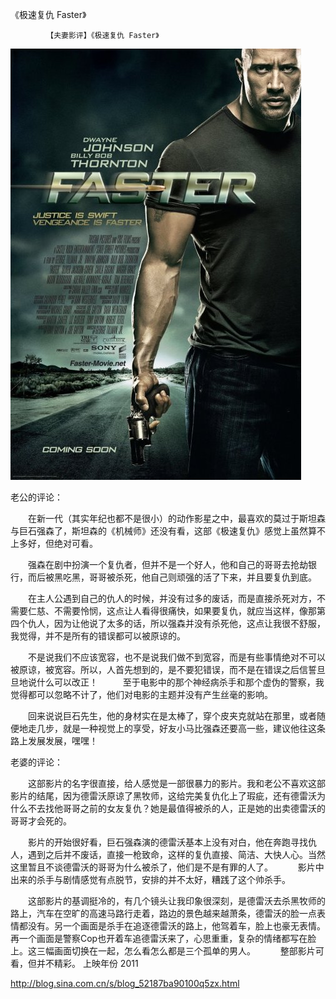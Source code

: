 《极速复仇 Faster》

			【夫妻影评】《极速复仇 Faster》

![](./img/52187ba9t9dce6295e773&690.jpg)

老公的评论：
 

　　在新一代（其实年纪也都不是很小）的动作影星之中，最喜欢的莫过于斯坦森与巨石强森了，斯坦森的《机械师》还没有看，这部《极速复仇》感觉上虽然算不上多好，但绝对可看。
 

　　强森在剧中扮演一个复仇者，但并不是一个好人，他和自己的哥哥去抢劫银行，而后被黑吃黑，哥哥被杀死，他自己则顽强的活了下来，并且要复仇到底。
 

　　在主人公遇到自己的仇人的时候，并没有过多的废话，而是直接杀死对方，不需要仁慈、不需要怜悯，这点让人看得很痛快，如果要复仇，就应当这样，像那第四个仇人，因为让他说了太多的话，所以强森并没有杀死他，这点让我很不舒服，我觉得，并不是所有的错误都可以被原谅的。
 

　　不是说我们不应该宽容，也不是说我们做不到宽容，而是有些事情绝对不可以被原谅，被宽容。所以，人首先想到的，是不要犯错误，而不是在错误之后信誓旦旦地说什么可以改正！
 
　　至于电影中的那个神经病杀手和那个虚伪的警察，我觉得都可以忽略不计了，他们对电影的主题并没有产生丝毫的影响。
 

　　回来说说巨石先生，他的身材实在是太棒了，穿个皮夹克就站在那里，或者随便地走几步，就是一种视觉上的享受，好友小马比强森还要高一些，建议他往这条路上发展发展，嘿嘿！

老婆的评论：
 

　　这部影片的名字很直接，给人感觉是一部很暴力的影片。我和老公不喜欢这部影片的结尾，因为德雷沃原谅了黑牧师，这给完美复仇化上了瑕疵，还有德雷沃为什么不去找他哥哥之前的女友复仇？她是最值得被杀的人，正是她的出卖德雷沃的哥哥才会死的。
 

　　影片的开始很好看，巨石强森演的德雷沃基本上没有对白，他在奔跑寻找仇人，遇到之后并不废话，直接一枪致命，这样的复仇直接、简洁、大快人心。当然这里暂且不谈德雷沃的哥哥为什么被杀了，他们是不是有罪的人了。
 
　　影片中出来的杀手与剧情感觉有点脱节，安排的并不太好，糟践了这个帅杀手。
 

　　这部影片的基调挺冷的，有几个镜头让我印象很深刻，是德雷沃去杀黑牧师的路上，汽车在空旷的高速马路行走着，路边的景色越来越萧条，德雷沃的脸一点表情都没有。另一个画面是杀手在追逐德雷沃的路上，他驾着车，脸上也豪无表情。再一个画面是警察Cop也开着车追德雷沃来了，心思重重，复杂的情绪都写在脸上。这三幅画面切换在一起，怎么看怎么都是三个孤单的男人。
 
　　整部影片可看，但并不精彩。
上映年份
2011							
		
http://blog.sina.com.cn/s/blog_52187ba90100q5zx.html
